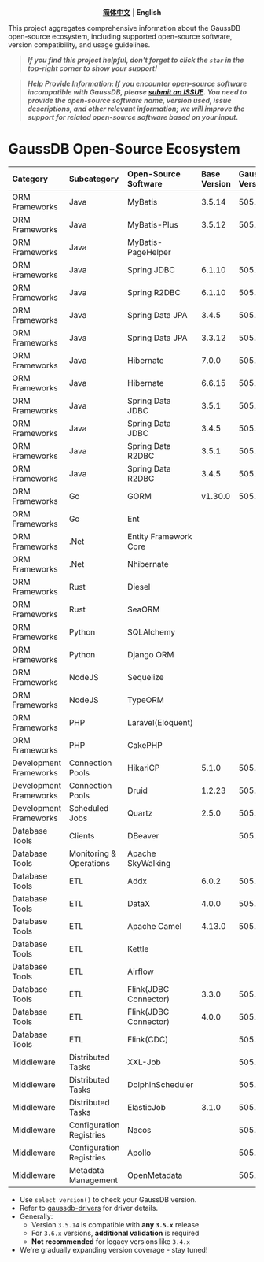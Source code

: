 <p align="center">
  <p align="center">
    <a href="README.md"><strong>简体中文</strong></a> | <strong>English</strong>
</p>

This project aggregates comprehensive information about the GaussDB open-source ecosystem, including supported open-source software, version compatibility, and usage guidelines.

> ***If you find this project helpful, don't forget to click the `star` in the top-right corner to show your support!***

> ***Help Provide Information: If you encounter open-source software incompatible with GaussDB, please [submit an ISSUE](https://github.com/HuaweiCloudDeveloper/gaussdb-ecosystem/issues). You need to provide the open-source software name, version used, issue descriptions, and other relevant information; we will improve the support for related open-source software based on your input.***

# GaussDB Open-Source Ecosystem

| Category | Subcategory    | Open-Source</br>Software  | Base</br>Version | GaussDB</br>Version  | Driver</br>Version  | Usage</br>Guide                                  |
|:------|:------|:---------------------|:----------| :------------ |:-----------|:-------------------------------------------|
| ORM Frameworks | Java   | MyBatis              | 3.5.14    |  505.2.0  | 506.0.0    | [Usage Guide](./MyBatis/3.5.x/README_en.md)          |
| ORM Frameworks | Java   | MyBatis-Plus         | 3.5.12    |  505.2.0  | 506.0.0    | [Usage Guide](./MyBatis-Plus/3.5.x/README_en.md)     |
| ORM Frameworks | Java   | MyBatis-PageHelper   |           |  |            |                                            |
| ORM Frameworks | Java   | Spring JDBC          | 6.1.10    |  505.2.0  | 506.0.0    | [Usage Guide](./SpringJDBC/6.1.x/README_en.md)       |
| ORM Frameworks | Java   | Spring R2DBC         | 6.1.10    |  505.2.0  | 1.0.0.RC1  | [Usage Guide](./SpringR2DBC/6.1.x/README_en.md)      |
| ORM Frameworks | Java   | Spring Data JPA      | 3.4.5     |  505.2.0  | 506.0.0    | [Usage Guide](./SpringDataJPA/3.4.x/README_en.md)    |
| ORM Frameworks | Java   | Spring Data JPA      | 3.3.12    |  505.2.0  | 506.0.0    | [Usage Guide](./SpringDataJPA/3.3.x/README_en.md)    |
| ORM Frameworks | Java   | Hibernate            | 7.0.0     |  505.2.0  | 506.0.0    | [Usage Guide](./Hibernate/7.0.x/README_en.md)        |
| ORM Frameworks | Java   | Hibernate            | 6.6.15    |  505.2.0  | 506.0.0    | [Usage Guide](./Hibernate/6.6.x/README_en.md)        |
| ORM Frameworks | Java   | Spring Data JDBC     | 3.5.1 |  505.2.0  | 506.0.0    | [Usage Guide](./SpringDataJDBC/3.5.x/README_en.md)   |
| ORM Frameworks | Java   | Spring Data JDBC     | 3.4.5 |  505.2.0  | 506.0.0    | [Usage Guide](./SpringDataJDBC/3.4.x/README_en.md)   |
| ORM Frameworks | Java   | Spring Data R2DBC    | 3.5.1 |  505.2.0  | 1.0.0.RC1  | [Usage Guide](./SpringDataR2DBC/3.5.x/README_en.md)  |
| ORM Frameworks | Java   | Spring Data R2DBC    | 3.4.5 |  505.2.0  | 1.0.0.RC1  | [Usage Guide](./SpringDataR2DBC/3.4.x/README_en.md)  |
| ORM Frameworks | Go   | GORM     | v1.30.0   |  505.2.0  | v1.0.0-rc1 | [Usage Guide](./GORM/v1.30.0/README_en.md)           |
| ORM Frameworks | Go   | Ent     |           |    |            |                                            |
| ORM Frameworks | .Net   | Entity Framework Core    |           |    |            |                                            |
| ORM Frameworks | .Net   | Nhibernate     |           |    |            |                                            |
| ORM Frameworks | Rust   | Diesel     |           |    |            |                                            |
| ORM Frameworks | Rust   | SeaORM     |           |    |            |                                            |
| ORM Frameworks | Python   | SQLAlchemy     |           |    |            |                                            |
| ORM Frameworks | Python   | Django ORM     |           |    |            |                                            |
| ORM Frameworks | NodeJS   | Sequelize     |           |    |            |                                            |
| ORM Frameworks | NodeJS   | TypeORM     |           |    |            |                                            |
| ORM Frameworks | PHP   | Laravel(Eloquent)    |           |    |            |                                            |
| ORM Frameworks | PHP   | CakePHP     |           |    |            |                                            |
| Development Frameworks | Connection Pools   | HikariCP             | 5.1.0     | 505.2.0  | 506.0.0    | [Usage Guide](./HikariCP/5.1.x/README_en.md)         |
| Development Frameworks | Connection Pools   | Druid                | 1.2.23    | 505.2.0  | 506.0.0    | [Usage Guide](./Druid/1.2.x/README_en.md)            |
| Development Frameworks | Scheduled Jobs | Quartz            |  2.5.0    | 505.2.0  |    506.0.0  | [Usage Guide](./Quartz/2.5.0/README_en.md)      |
| Database Tools | Clients | DBeaver              |           | 505.2.0  | 506.0.0    | [Usage Guide](./DBeaver/25.0.x/README_en.md)         |
| Database Tools | Monitoring & Operations | Apache SkyWalking              |           |  |            |                                            |
| Database Tools | ETL | Addx              |6.0.2     | 505.2.0  | 506.0.0    | [Usage Guide](Addx/README_en.md)|                                            |
| Database Tools | ETL | DataX             |4.0.0 | 505.2.0  | 506.0.0    | [Usage Guide](DataX/README_en.md)|                                            |
| Database Tools | ETL | Apache Camel|    4.13.0       |505.2.0|506.0.0|[Usage Guide](Camel/4.13.x/README_en.md) |
| Database Tools | ETL | Kettle             |           |  |            |                                            |
| Database Tools | ETL | Airflow             |           |  |            |                                            |
| Database Tools | ETL | Flink(JDBC Connector) | 3.3.0     | 505.2.0  | 506.0.0    | [Usage Guide](FlinkConnectorJDBC/3.3.x/README_en.md) |
| Database Tools | ETL | Flink(JDBC Connector) | 4.0.0     | 505.2.0  | 506.0.0    | [Usage Guide](FlinkConnectorJDBC/4.0.x/README_en.md) |
| Database Tools | ETL | Flink(CDC)           |           | 505.2.0  | 506.0.0    |                                            |
| Middleware | Distributed Tasks | XXL-Job           |           | 505.2.0  | 506.0.0    |                                            |
| Middleware | Distributed Tasks | DolphinScheduler          |           | 505.2.0  | 506.0.0    |                                            |
| Middleware | Distributed Tasks | ElasticJob          | 3.1.0 | 505.2.0  | 506.0.0    | [Usage Guide](Elasticjob/3.1.0/README_en.md) |
| Middleware | Configuration Registries | Nacos            |           | 505.2.0  | 506.0.0    |                                            |
| Middleware | Configuration Registries | Apollo            |           | 505.2.0  | 506.0.0    |                                            |
| Middleware | Metadata Management | OpenMetadata           |           | 505.2.0  | 506.0.0    |                                            |

* Use `select version()` to check your GaussDB version.  
* Refer to [gaussdb-drivers](https://github.com/HuaweiCloudDeveloper/gaussdb-drivers) for driver details.  
* Generally:  
  - Version `3.5.14` is compatible with **any `3.5.x`** release  
  - For `3.6.x` versions, **additional validation** is required  
  - **Not recommended** for legacy versions like `3.4.x`  
* We're gradually expanding version coverage - stay tuned! 

